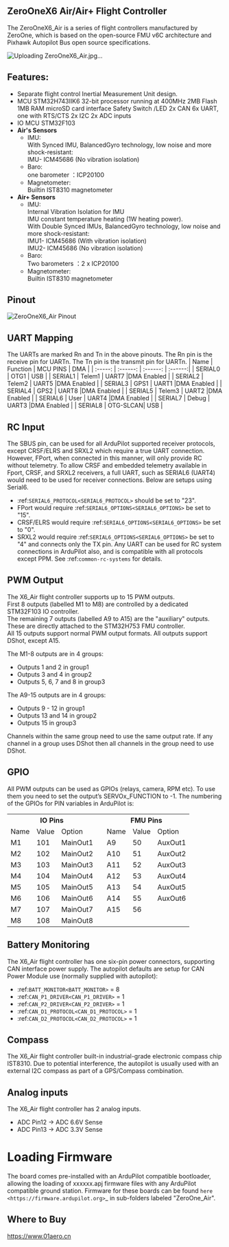 ## ZeroOneX6 Air/Air+ Flight Controller
The ZeroOneX6_Air is a series of flight controllers manufactured by ZeroOne, which is based on the open-source FMU v6C architecture and Pixhawk Autopilot Bus open source specifications.  

![Uploading ZeroOneX6_Air.jpg…](https://github.com/ZeroOne-Aero/ardupilot/blob/pr-ZeroOneX6_Air_Series-250103/libraries/AP_HAL_ChibiOS/hwdef/ZeroOneX6_Air/ZeroOneX6_Air.jpg?raw=true)


## Features:
- Separate flight control Inertial Measurement Unit design.
- MCU 
   STM32H743IIK6 32-bit processor running at 400MHz
   2MB Flash
   1MB RAM
   microSD card interface
   Safety Switch /LED
   2x CAN
   6x UART, one with RTS/CTS
   2x I2C
   2x ADC inputs
- IO MCU
   STM32F103
- **Air's Sensors**
    - IMU:  
        With Synced IMU, BalancedGyro technology, low noise and more shock-resistant:  
        IMU- ICM45686 (No vibration isolation)  
    - Baro:  
      one barometer ：ICP20100  
    - Magnetometer:  
      Builtin IST8310 magnetometer 
- **Air+ Sensors**
    - IMU:  
       Internal Vibration Isolation for IMU  
       IMU constant temperature heating (1W heating power).  
       With Double Synced IMUs, BalancedGyro technology, low noise and more shock-resistant:  
       IMU1- ICM45686 (With vibration isolation)  
       IMU2- ICM45686 (No vibration isolation)  
    - Baro:  
      Two barometers ：2 x ICP20100
    - Magnetometer:  
      Builtin IST8310 magnetometer

## Pinout
![ZeroOneX6_Air Pinout](https://github.com/ZeroOne-Aero/ardupilot/blob/pr-ZeroOneX6_Air_Series-250103/libraries/AP_HAL_ChibiOS/hwdef/ZeroOneX6_Air/ZeroOneX6_AirSeriesPinout.jpg "ZeroOneX6_Air")

## UART Mapping
The UARTs are marked Rn and Tn in the above pinouts. The Rn pin is the receive pin for UARTn. The Tn pin is the transmit pin for UARTn.
| Name    | Function | MCU PINS |   DMA   |
| :-----: | :------: | :------: | :------:|
| SERIAL0 | OTG1     | USB      | 
| SERIAL1 | Telem1   | UART7    |DMA Enabled |
| SERIAL2 | Telem2   | UART5    |DMA Enabled |
| SERIAL3 | GPS1     | UART1   |DMA Enabled |
| SERIAL4 | GPS2     | UART8    |DMA Enabled |
| SERIAL5 | Telem3   | UART2   |DMA Enabled |
| SERIAL6 | User    | UART4    |DMA Enabled |
| SERIAL7 | Debug    | UART3    |DMA Enabled |
| SERIAL8 | OTG-SLCAN| USB      |

## RC Input
The SBUS pin, can be used for all ArduPilot supported receiver protocols, except CRSF/ELRS and SRXL2 which require a true UART connection. However, FPort, when connected in this manner, will only provide RC without telemetry. 
To allow CRSF and embedded telemetry available in Fport, CRSF, and SRXL2 receivers, a full UART, such as SERIAL6 (UART4) would need to be used for receiver connections. Below are setups using Serial6.
- :ref:`SERIAL6_PROTOCOL<SERIAL6_PROTOCOL>` should be set to "23".
- FPort would require :ref:`SERIAL6_OPTIONS<SERIAL6_OPTIONS>` be set to "15".
- CRSF/ELRS would require :ref:`SERIAL6_OPTIONS<SERIAL6_OPTIONS>` be set to "0".
- SRXL2 would require :ref:`SERIAL6_OPTIONS<SERIAL6_OPTIONS>` be set to "4" and connects only the TX pin.
Any UART can be used for RC system connections in ArduPilot also, and is compatible with all protocols except PPM. See :ref:`common-rc-systems` for details.

## PWM Output
The X6_Air flight controller supports up to 15 PWM outputs.  
First 8 outputs (labelled M1 to M8) are controlled by a dedicated STM32F103 IO controller.   
The remaining 7 outputs (labelled A9 to A15) are the "auxiliary" outputs. These are directly attached to the STM32H753 FMU controller.  
All 15 outputs support normal PWM output formats. All outputs support DShot, except A15.

The M1-8 outputs are in 4 groups:
- Outputs 1 and 2 in group1
- Outputs 3 and 4 in group2
- Outputs 5, 6, 7 and 8 in group3
  
The A9-15 outputs are in 4 groups:
- Outputs 9 - 12 in group1
- Outputs 13 and 14 in group2
- Outputs 15 in group3

Channels within the same group need to use the same output rate. If any channel in a group uses DShot then all channels in the group need to use DShot.

## GPIO
All PWM outputs can be used as GPIOs (relays, camera, RPM etc). To use them you need to set the output’s SERVOx_FUNCTION to -1. The numbering of the GPIOs for PIN variables in ArduPilot is:

<table>
  <tr>
    <th colspan="3">IO Pins</th>
    <th colspan="1"> </th>
    <th colspan="3">FMU Pins</th>
  </tr>
  <tr><td> Name </td><td> Value </td><td> Option </td><td>  </td><td> Name </td><td> Value </td><td> Option </td></tr>
  <tr><td> M1 </td><td> 101 </td> <td> MainOut1 </td><td>  </td><td> A9 </td><td> 50 </td><td> AuxOut1 </td></tr>
  <tr><td> M2 </td><td> 102 </td> <td> MainOut2 </td><td>  </td><td> A10 </td><td> 51 </td><td> AuxOut2 </td></tr>
  <tr><td> M3 </td><td> 103 </td> <td> MainOut3 </td><td>  </td><td> A11 </td><td> 52 </td><td> AuxOut3 </td></tr>
  <tr><td> M4 </td><td> 104 </td> <td> MainOut4 </td><td>  </td><td> A12 </td><td> 53 </td><td> AuxOut4 </td></tr>
  <tr><td> M5 </td><td> 105 </td> <td> MainOut5 </td><td>  </td><td> A13 </td><td> 54 </td><td> AuxOut5 </td></tr>
  <tr><td> M6 </td><td> 106 </td> <td> MainOut6 </td><td>  </td><td> A14 </td><td> 55 </td><td> AuxOut6 </td></tr>
  <tr><td> M7 </td><td> 107 </td> <td> MainOut7 </td><td>  </td><td> A15 </td><td> 56 </td><td>  </td></tr>
  <tr><td> M8 </td><td> 108 </td> <td> MainOut8 </td><td>  </td><td>  </td><td>  </td><td>  </td></tr>
</table>

## Battery Monitoring
The X6_Air flight controller has one six-pin power connectors, supporting CAN interface power supply.
The autopilot defaults are setup for CAN Power Module use (normally supplied with autopilot):
- :ref:`BATT_MONITOR<BATT_MONITOR>` = 8
- :ref:`CAN_P1_DRIVER<CAN_P1_DRIVER>` = 1
- :ref:`CAN_P2_DRIVER<CAN_P2_DRIVER>` = 1
- :ref:`CAN_D1_PROTOCOL<CAN_D1_PROTOCOL>` = 1
- :ref:`CAN_D2_PROTOCOL<CAN_D2_PROTOCOL>` = 1

## Compass
The X6_Air flight controller built-in industrial-grade electronic compass chip IST8310. Due to potential
interference, the autopilot is usually used with an external I2C compass as
part of a GPS/Compass combination.

## Analog inputs
The X6_Air flight controller has 2 analog inputs.
- ADC Pin12 -> ADC 6.6V Sense
- ADC Pin13 -> ADC 3.3V Sense

Loading Firmware
================
The board comes pre-installed with an ArduPilot compatible bootloader,
allowing the loading of xxxxxx.apj firmware files with any ArduPilot
compatible ground station.
Firmware for these boards can be found `here <https://firmware.ardupilot.org>`_ in  sub-folders labeled "ZeroOne_Air".

## Where to Buy
https://www.01aero.cn
